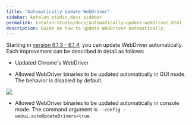```yaml
---
title: "Automatically Update WebDriver" 
sidebar: katalon_studio_docs_sidebar
permalink: katalon-studio/docs/automatically-update-webdriver.html 
description: Guide on how to update WebDriver automatically.
---
```

Starting in [version 6.1.3 - 6.1.4](https://docs.katalon.com/katalon-studio/new/version-613.html), you can update WebDriver automatically. Each improvement can be described in detail as follows:

* Updated Chrome's WebDriver

* Allowed WebDriver binaries to be updated automatically in GUI mode. The behavior is disabled by default.

![](https://github.com/katalon-studio/docs-images/raw/master/katalon-studio/docs/automatically-update-webdriver/auto-update-webdriver.png) 

* Allowed WebDriver binaries to be updated automatically in console mode. The command argument is `--config -webui.autoUpdateDrivers=true`.
